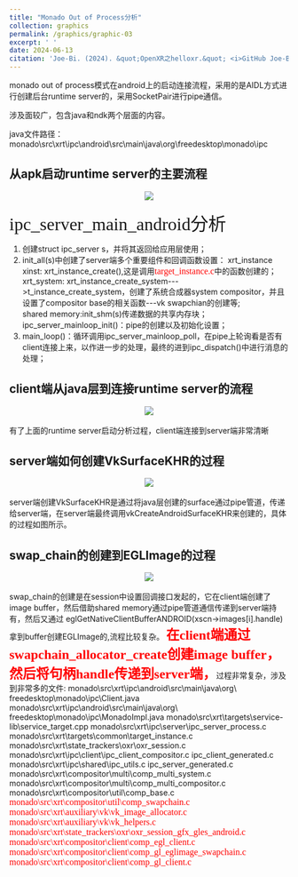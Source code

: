 ```yaml
---
title: "Monado Out of Process分析"
collection: graphics
permalink: /graphics/graphic-03
excerpt: ' '
date: 2024-06-13
citation: 'Joe-Bi. (2024). &quot;OpenXR之helloxr.&quot; <i>GitHub Joe-Bi of Bugs</i>'
---
```

   

monado out of process模式在android上的启动连接流程，采用的是AIDL方式进行创建后台runtime server的，采用SocketPair进行pipe通信。

涉及面较广，包含java和ndk两个层面的内容。

java文件路径：monado\src\xrt\ipc\android\src\main\java\org\freedesktop\monado\ipc

## 从apk启动runtime server的主要流程


<div  align="center">
<img src="../images/outprocess-server-drawio.png"/>
</div>
<br />
<font face="黑体" size=6>ipc_server_main_android分析</font>   

1. 创建struct ipc_server s，并将其返回给应用层使用；  
2. init_all(s)中创建了server端多个重要组件和回调函数设置：
    xrt_instance xinst: xrt_instance_create(),这是调用<font face="黑体" color="red" size=3>target_instance.c</font>中的函数创建的；  
    xrt_system: xrt_instance_create_system--->t_instance_create_system，创建了系统合成器system compositor，并且设置了compositor base的相关函数---vk swapchian的创建等;  
    shared memory:init_shm(s)传递数据的共享内存块；  
    ipc_server_mainloop_init()：pipe的创建以及初始化设置；  
3. main_loop()：循环调用ipc_server_mainloop_poll，在pipe上轮询看是否有client连接上来，以作进一步的处理，最终的进到ipc_dispatch()中进行消息的处理；  


## client端从java层到连接runtime server的流程

<div  align="center">
<img src="../images/client-to-server-drawio.png"/>
</div>
<br />
有了上面的runtime server启动分析过程，client端连接到server端非常清晰

## server端如何创建VkSurfaceKHR的过程

<div  align="center">
<img src="../images/Surface-2-VkSurfaceKHR-drawio.png"/>
</div>
<br />
server端创建VkSurfaceKHR是通过将java层创建的surface通过pipe管道，传递给server端，在server端最终调用vkCreateAndroidSurfaceKHR来创建的，具体的过程如图所示。

## swap_chain的创建到EGLImage的过程

<div  align="center">
<img src="../images/create-swapchain-drawio.png"/>
</div>
<br />
swap_chain的创建是在session中设置回调接口发起的，它在client端创建了image buffer，然后借助shared memory通过pipe管道通信传递到server端持有，然后又通过  
eglGetNativeClientBufferANDROID(xscn->images[i].handle)拿到buffer创建EGLImage的,流程比较复杂。  
<font face="黑体" color="red" size=5><b>在client端通过swapchain_allocator_create创建image buffer，然后将句柄handle传递到server端，</b></font>过程非常复杂，涉及到非常多的文件:   
monado\src\xrt\ipc\android\src\main\java\org\
freedesktop\monado\ipc\Client.java 
monado\src\xrt\ipc\android\src\main\java\org\
freedesktop\monado\ipc\MonadoImpl.java
monado\src\xrt\targets\service-lib\service_target.cpp  
monado\src\xrt\ipc\server\ipc_server_process.c  
monado\src\xrt\targets\common\target_instance.c  
monado\src\xrt\state_trackers\oxr\oxr_session.c
monado\src\xrt\ipc\client\ipc_client_compositor.c   
ipc_client_generated.c  
monado\src\xrt\ipc\shared\ipc_utils.c  
ipc_server_generated.c  
monado\src\xrt\compositor\multi\comp_multi_system.c  
monado\src\xrt\compositor\multi\comp_multi_compositor.c  
monado\src\xrt\compositor\util\comp_base.c  
<font face="黑体" color="red" size=3>
monado\src\xrt\compositor\util\comp_swapchain.c  
monado\src\xrt\auxiliary\vk\vk_image_allocator.c  
monado\src\xrt\auxiliary\vk\vk_helpers.c
monado\src\xrt\state_trackers\oxr\oxr_session_gfx_gles_android.c  
monado\src\xrt\compositor\client\comp_egl_client.c  
monado\src\xrt\compositor\client\comp_gl_eglimage_swapchain.c  
monado\src\xrt\compositor\client\comp_gl_client.c
</font>




